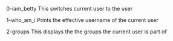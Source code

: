 0-iam_betty
This switches current user to the user

1-who_am_i
Prints the effective username of the current user
 
2-groups 
This displays the the groups the current user is part of

